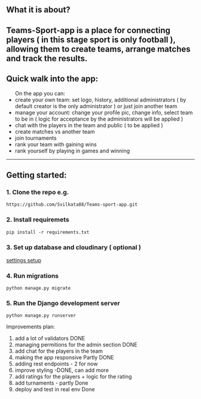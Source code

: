 
<h2>﻿What it is about?<h2/>
 
Teams-Sport-app is a place for connecting players ( in this stage sport is only football ), allowing them to create teams, arrange matches and track the results.

<h2>Quick walk into the app:</h2>
<ul> On the app you can:
  <li>create your own team: set logo, history, additional administrators ( by default creator is the only administrator ) or just join another team</li>
  <li>manage your account: change your profile pic, change info, select team to be in ( logic for acceptance by the administrators will be applied )</li>
  <li>chat with the players in the team and public ( to be applied )</li>
  <li>create matches vs another team</li>
  <li>join tournaments</li>
  <li>rank your team with gaining wins</li>
  <li>rank yourself by playing in games and winning</li>
</ul>

<hr/>

<h2>Getting started:</h2>

<h3>1. Clone the repo e.g.</h3>

    https://github.com/Svilkata88/Teams-sport-app.git

<h3>2. Install requiremets</h3>

    pip install -r requirements.txt
    
<h3>3. Set up database and cloudinary ( optional )</h3>

<a href="https://github.com/Svilkata88/Teams-sport-app/blob/main/docs/settings_info">settings setup<a/>

<h3>4. Run migrations</h3>

    python manage.py migrate

<h3>5. Run the Django development server</h3>

    python manage.py runserver
    


Improvements plan:
1. add a lot of validators DONE
2. managing permitions for the admin section DONE
3. add chat for the players in the team
4. making the app responsive Partly DONE
5. adding rest endpoints - 2 for now
6. improve styling -DONE, can add more
7. add ratings for the players + logic for the rating
8. add turnaments - partly Done
9. deploy and test in real env Done


